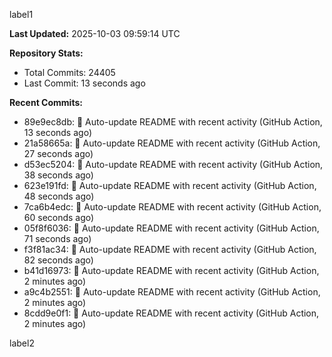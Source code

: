 
label1 
<!-- ACTIVITY_START -->
**Last Updated:** 2025-10-03 09:59:14 UTC

**Repository Stats:**
- Total Commits: 24405
- Last Commit: 13 seconds ago

**Recent Commits:**
- 89e9ec8db: 🤖 Auto-update README with recent activity (GitHub Action, 13 seconds ago)
- 21a58665a: 🤖 Auto-update README with recent activity (GitHub Action, 27 seconds ago)
- d53ec5204: 🤖 Auto-update README with recent activity (GitHub Action, 38 seconds ago)
- 623e191fd: 🤖 Auto-update README with recent activity (GitHub Action, 48 seconds ago)
- 7ca6b4edc: 🤖 Auto-update README with recent activity (GitHub Action, 60 seconds ago)
- 05f8f6036: 🤖 Auto-update README with recent activity (GitHub Action, 71 seconds ago)
- f3f81ac34: 🤖 Auto-update README with recent activity (GitHub Action, 82 seconds ago)
- b41d16973: 🤖 Auto-update README with recent activity (GitHub Action, 2 minutes ago)
- a9c4b2551: 🤖 Auto-update README with recent activity (GitHub Action, 2 minutes ago)
- 8cdd9e0f1: 🤖 Auto-update README with recent activity (GitHub Action, 2 minutes ago)
<!-- ACTIVITY_END -->

label2
